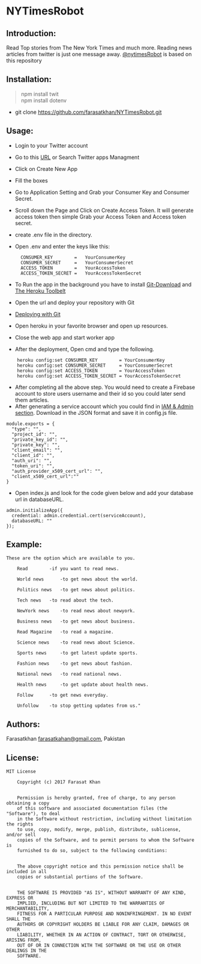 # NYTimesRobot


Introduction:
--------------
Read Top stories from The New York Times and much more. Reading news articles from twitter is just one message away. [@nytimesRobot](https://twitter.com/nytimesRobot) is based on this repository<br />

Installation:
------------------
> npm install twit <br />
> npm install dotenv

- git clone https://github.com/farasatkhan/NYTimesRobot.git

Usage:
------------------
- Login to your Twitter account<br />
- Go to this [URL](https://apps.twitter.com/) or Search Twitter apps Managment<br />
- Click on Create New App<br />
- Fill the boxes<br />
- Go to Application Setting and Grab your Consumer Key and Consumer Secret. <br />
- Scroll down the Page and Click on Create Access Token. It will generate access token then simple Grab your Access Token and Access token secret.<br />
- create .env file in the directory.<br />

- Open .env and enter the keys like this:
  
  ```
	CONSUMER_KEY        =	YourConsumerKey	
	CONSUMER_SECRET     =	YourConsumerSecret
	ACCESS_TOKEN        =	YourAccessToken
	ACCESS_TOKEN_SECRET =	YourAccessTokenSecret
  ```

- To Run the app in the background you have to install [Git-Download](https://git-scm.com/downloads) and [The Heroku Toolbelt](https://devcenter.heroku.com/articles/heroku-cli#download-and-install)
- Open the url and deploy your repository with Git
- [Deploying with Git](https://devcenter.heroku.com/articles/git)
- Open heroku in your favorite browser and open up resources.
- Close the web app and start worker app
- After the deployment, Open cmd and type the following.

```
	heroku config:set CONSUMER_KEY        = YourConsumerKey 
	heroku config:set CONSUMER_SECRET     = YourConsumerSecret 
	heroku config:set ACCESS_TOKEN        = YourAccessToken 
	heroku config:set ACCESS_TOKEN_SECRET = YourAccessTokenSecret
```

- After completing all the above step. You would need to create a Firebase account to store users username and their id so you could later send them articles.
- After generating a service account which you could find in [IAM & Admin section](https://console.cloud.google.com/iam-admin/serviceaccounts/). Download in the JSON format and save it in config.js file.

```
module.exports = {
  "type": "",
  "project_id": "",
  "private_key_id": "",
  "private_key": "",
  "client_email": "",
  "client_id": "",
  "auth_uri": "",
  "token_uri": "",
  "auth_provider_x509_cert_url": "",
  "client_x509_cert_url":""
}
```
- Open index.js and look for the code given below and add your database url in databaseURL.

```
admin.initializeApp({
  credential: admin.credential.cert(serviceAccount),
  databaseURL: ""
});
```
Example:
------------------
```
These are the option which are available to you.

	Read 		-if you want to read news. 

	World news  	-to get news about the world. 

	Politics news 	-to get news about politics. 

	Tech news 	-to read about the tech.

	NewYork news 	-to read news about newyork.

	Business news 	-to get news about business.

	Read Magazine 	-to read a magazine. 

	Science news 	-to read news about Science. 

	Sports news 	-to get latest update sports.

	Fashion news 	-to get news about fashion.

	National news 	-to read national news.

	Health news 	-to get update about health news.

	Follow 		-to get news everyday. 

	Unfollow 	-to stop getting updates from us."
```

Authors:
------------------
  Farasatkhan farasatkahan@gmail.com, Pakistan

License:
------------------

	
```
MIT License

	Copyright (c) 2017 Farasat Khan
	

	Permission is hereby granted, free of charge, to any person obtaining a copy
	of this software and associated documentation files (the "Software"), to deal
	in the Software without restriction, including without limitation the rights
	to use, copy, modify, merge, publish, distribute, sublicense, and/or sell
	copies of the Software, and to permit persons to whom the Software is
	furnished to do so, subject to the following conditions:
	

	The above copyright notice and this permission notice shall be included in all
	copies or substantial portions of the Software.
	

	THE SOFTWARE IS PROVIDED "AS IS", WITHOUT WARRANTY OF ANY KIND, EXPRESS OR
	IMPLIED, INCLUDING BUT NOT LIMITED TO THE WARRANTIES OF MERCHANTABILITY,
	FITNESS FOR A PARTICULAR PURPOSE AND NONINFRINGEMENT. IN NO EVENT SHALL THE
	AUTHORS OR COPYRIGHT HOLDERS BE LIABLE FOR ANY CLAIM, DAMAGES OR OTHER
	LIABILITY, WHETHER IN AN ACTION OF CONTRACT, TORT OR OTHERWISE, ARISING FROM,
	OUT OF OR IN CONNECTION WITH THE SOFTWARE OR THE USE OR OTHER DEALINGS IN THE
	SOFTWARE.

```
